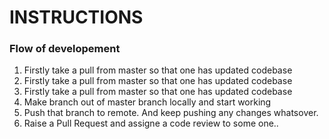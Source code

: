 # INSTRUCTIONS

### Flow of developement

1. Firstly take a pull from master so that one has updated codebase
1. Firstly take a pull from master so that one has updated codebase
1. Firstly take a pull from master so that one has updated codebase
2. Make branch out of master branch locally and start working
3. Push that branch to remote. And keep pushing any changes whatsover.
4. Raise a Pull Request and assigne a code review to some one..
